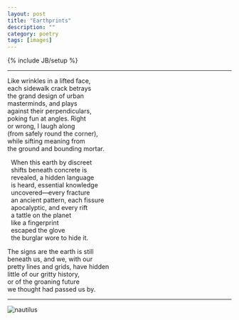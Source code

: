 ```yaml
---
layout: post
title: "Earthprints"
description: ""
category: poetry
tags: [images]
---
```

{% include JB/setup %}

---

Like wrinkles in a lifted face,  
each sidewalk crack betrays  
the grand design of urban  
masterminds, and plays  
against their perpendiculars,  
poking fun at angles. Right   
or wrong, I laugh along  
(from safely round the corner),  
while sifting meaning from  
the ground and bounding mortar.  

&nbsp; When this earth by discreet  
&nbsp; shifts beneath concrete is  
&nbsp; revealed, a hidden language  
&nbsp; is heard, essential knowledge  
&nbsp; uncovered—every fracture  
&nbsp; an ancient pattern, each fissure  
&nbsp; apocalyptic, and every rift  
&nbsp; a tattle on the planet  
&nbsp; like a fingerprint  
&nbsp; escaped the glove  
&nbsp; the burglar wore to hide it.  

The signs are the earth is still  
beneath us, and we, with our  
pretty lines and grids, have hidden  
little of our gritty history,  
or of the groaning future  
we thought had passed us by.  

---
![nautilus](https://dl.dropboxusercontent.com/u/320455/Img/nautilus.jpg)
